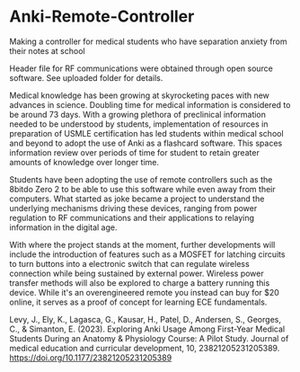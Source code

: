 # Anki-Remote-Controller
Making a controller for medical students who have separation anxiety from their notes at school

Header file for RF communications were obtained through open source software. See uploaded folder for details.

Medical knowledge has been growing at skyrocketing paces with new advances in science. Doubling time for medical information is considered to be around 73 days. With a growing plethora of preclinical information needed to be understood by students, implementation of resources in preparation of USMLE certification has led students within medical school and beyond to adopt the use of Anki as a flashcard software. This spaces information review over periods of time for student to retain greater amounts of knowledge over longer time.

Students have been adopting the use of remote controllers such as the 8bitdo Zero 2 to be able to use this software while even away from their computers. What started as joke became a project to understand the underlying mechanisms driving these devices, ranging from power regulation to RF communications and their applications to relaying information in the digital age.

With where the project stands at the moment, further developments will include the introduction of features such as a MOSFET for latching circuits to turn buttons into a electronic switch that can regulate wireless connection while being sustained by external power. Wireless power transfer methods will also be explored to charge a battery running this device. While it's an overengineered remote you instead can buy for $20 online, it serves as a proof of concept for learning ECE fundamentals.

Levy, J., Ely, K., Lagasca, G., Kausar, H., Patel, D., Andersen, S., Georges, C., & Simanton, E. (2023). Exploring Anki Usage Among First-Year Medical Students During an Anatomy & Physiology Course: A Pilot Study. Journal of medical education and curricular development, 10, 23821205231205389. https://doi.org/10.1177/23821205231205389
